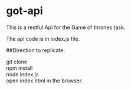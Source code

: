 # got-api

This is a restful Api for the Game of thrones task.

The api code is in index.js file.



##Direction to replicate:

git clone <br>
npm install <br>
node index.js <br>
open index.html in the browser.
